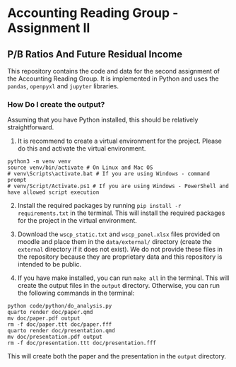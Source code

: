 # Accounting Reading Group - Assignment II

## P/B Ratios And Future Residual Income

This repository contains the code and data for the second assignment of the Accounting Reading Group. It is implemented in Python and uses the `pandas`, `openpyxl` and `jupyter` libraries.


### How Do I create the output?

Assuming that you have Python installed, this should be relatively straightforward.

1. It is recommend to create a virtual environment for the project. Please do this and activate the virtual environment.

```shell
python3 -m venv venv
source venv/bin/activate # On Linux and Mac OS
# venv\Scripts\activate.bat # If you are using Windows - command prompt
# venv/Script/Activate.ps1 # If you are using Windows - PowerShell and have allowed script execution
```

2. Install the required packages by running `pip install -r requirements.txt` in the terminal. This will install the required packages for the project in the virtual environment.

3. Download the `wscp_static.txt` and `wscp_panel.xlsx` files provided on moodle and place them in the `data/external/` directory (create the `external` directory if it does not exist). We do not provide these files in the repository because they are proprietary data and this repository is intended to be public.

4. If you have make installed, you can run `make all` in the terminal. This will create the output files in the `output` directory. Otherwise, you can run the following commands in the terminal:

```shell
python code/python/do_analysis.py
quarto render doc/paper.qmd
mv doc/paper.pdf output
rm -f doc/paper.ttt doc/paper.fff
quarto render doc/presentation.qmd
mv doc/presentation.pdf output
rm -f doc/presentation.ttt doc/presentation.fff
```

This will create both the paper and the presentation in the `output` directory.